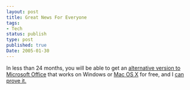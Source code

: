 ```yaml
---
layout: post
title: Great News For Everyone
tags:
- Tech
status: publish
type: post
published: true
Date: 2005-01-30
---
```


In less than 24 months, you will be able to get an [alternative version to Microsoft Office](http://www.openoffice.org) that works on Windows or [Mac <span class="caps">OS X](http://www.neooffice.org/) for free, and I [can prove it.](https://slashdot.org/story/05/01/30/1433226/microsoft-opening-office-xml-formats)
